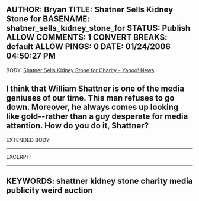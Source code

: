AUTHOR: Bryan
TITLE: Shatner Sells Kidney Stone for
BASENAME: shatner_sells_kidney_stone_for
STATUS: Publish
ALLOW COMMENTS: 1
CONVERT BREAKS: __default__
ALLOW PINGS: 0
DATE: 01/24/2006 04:50:27 PM
-----
BODY:
<a title="Shatner Sells Kidney Stone for Charity - Yahoo! News" href="http://news.yahoo.com/s/ap/20060118/ap_on_en_mo/people_shatner">Shatner Sells Kidney Stone for Charity - Yahoo! News</a>

I think that William Shattner is one of the media geniuses of our time. This man refuses to go down. Moreover, he always comes up looking like gold--rather than a guy desperate for media attention. How do you do it, Shattner?
-----
EXTENDED BODY:

-----
EXCERPT:

-----
KEYWORDS:
shattner kidney stone charity media publicity weird auction
-----


